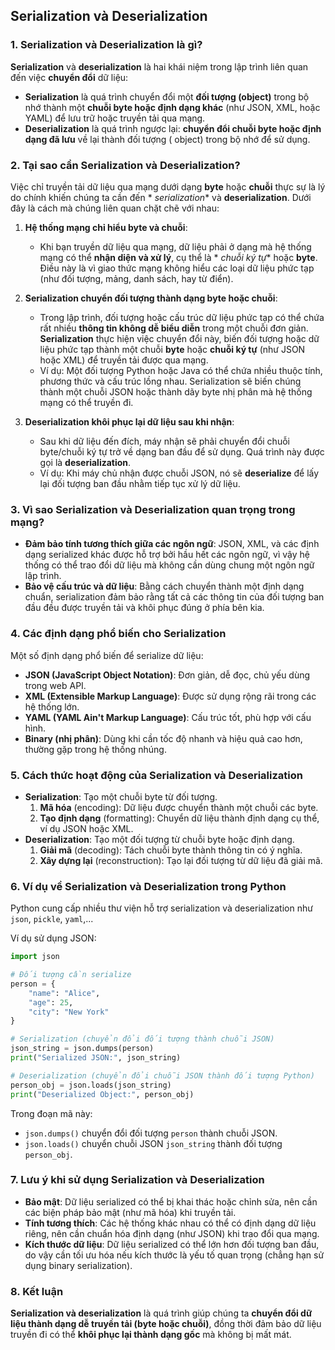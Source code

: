 ## Serialization và Deserialization

### 1. **Serialization và Deserialization là gì?**

**Serialization** và **deserialization** là hai khái niệm trong lập trình liên quan đến việc **chuyển đổi** dữ liệu:

- **Serialization** là quá trình chuyển đổi một **đối tượng (object)** trong bộ nhớ thành một **chuỗi byte hoặc định
  dạng khác** (như JSON, XML, hoặc YAML) để lưu trữ hoặc truyền tải qua mạng.
- **Deserialization** là quá trình ngược lại: **chuyển đổi chuỗi byte hoặc định dạng đã lưu** về lại thành đối tượng (
  object) trong bộ nhớ để sử dụng.

### 2. **Tại sao cần Serialization và Deserialization?**

Việc chỉ truyền tải dữ liệu qua mạng dưới dạng **byte** hoặc **chuỗi** thực sự là lý do chính khiến chúng ta cần đến *
*serialization** và **deserialization**. Dưới đây là cách mà chúng liên quan chặt chẽ với nhau:

1. **Hệ thống mạng chỉ hiểu byte và chuỗi**:

    - Khi bạn truyền dữ liệu qua mạng, dữ liệu phải ở dạng mà hệ thống mạng có thể **nhận diện và xử lý**, cụ thể là *
      *chuỗi ký tự** hoặc **byte**. Điều này là vì giao thức mạng không hiểu các loại dữ liệu phức tạp (như đối tượng,
      mảng, danh sách, hay từ điển).

2. **Serialization chuyển đối tượng thành dạng byte hoặc chuỗi**:

    - Trong lập trình, đối tượng hoặc cấu trúc dữ liệu phức tạp có thể chứa rất nhiều **thông tin không dễ biểu diễn**
      trong một chuỗi đơn giản. **Serialization** thực hiện việc chuyển đổi này, biến đối tượng hoặc dữ liệu phức tạp
      thành một chuỗi **byte** hoặc **chuỗi ký tự** (như JSON hoặc XML) để truyền tải được qua mạng.
    - Ví dụ: Một đối tượng Python hoặc Java có thể chứa nhiều thuộc tính, phương thức và cấu trúc lồng nhau.
      Serialization sẽ biến chúng thành một chuỗi JSON hoặc thành dãy byte nhị phân mà hệ thống mạng có thể truyền đi.

3. **Deserialization khôi phục lại dữ liệu sau khi nhận**:
    - Sau khi dữ liệu đến đích, máy nhận sẽ phải chuyển đổi chuỗi byte/chuỗi ký tự trở về dạng ban đầu để sử dụng. Quá
      trình này được gọi là **deserialization**.
    - Ví dụ: Khi máy chủ nhận được chuỗi JSON, nó sẽ **deserialize** để lấy lại đối tượng ban đầu nhằm tiếp tục xử lý dữ
      liệu.

### 3. **Vì sao Serialization và Deserialization quan trọng trong mạng?**

- **Đảm bảo tính tương thích giữa các ngôn ngữ**: JSON, XML, và các định dạng serialized khác được hỗ trợ bởi hầu hết
  các ngôn ngữ, vì vậy hệ thống có thể trao đổi dữ liệu mà không cần dùng chung một ngôn ngữ lập trình.
- **Bảo vệ cấu trúc và dữ liệu**: Bằng cách chuyển thành một định dạng chuẩn, serialization đảm bảo rằng tất cả các
  thông tin của đối tượng ban đầu đều được truyền tải và khôi phục đúng ở phía bên kia.

### 4. **Các định dạng phổ biến cho Serialization**

Một số định dạng phổ biến để serialize dữ liệu:

- **JSON (JavaScript Object Notation)**: Đơn giản, dễ đọc, chủ yếu dùng trong web API.
- **XML (Extensible Markup Language)**: Được sử dụng rộng rãi trong các hệ thống lớn.
- **YAML (YAML Ain't Markup Language)**: Cấu trúc tốt, phù hợp với cấu hình.
- **Binary (nhị phân)**: Dùng khi cần tốc độ nhanh và hiệu quả cao hơn, thường gặp trong hệ thống nhúng.

### 5. **Cách thức hoạt động của Serialization và Deserialization**

- **Serialization**: Tạo một chuỗi byte từ đối tượng.
    1. **Mã hóa** (encoding): Dữ liệu được chuyển thành một chuỗi các byte.
    2. **Tạo định dạng** (formatting): Chuyển dữ liệu thành định dạng cụ thể, ví dụ JSON hoặc XML.
- **Deserialization**: Tạo một đối tượng từ chuỗi byte hoặc định dạng.
    1. **Giải mã** (decoding): Tách chuỗi byte thành thông tin có ý nghĩa.
    2. **Xây dựng lại** (reconstruction): Tạo lại đối tượng từ dữ liệu đã giải mã.

### 6. **Ví dụ về Serialization và Deserialization trong Python**

Python cung cấp nhiều thư viện hỗ trợ serialization và deserialization như `json`, `pickle`, `yaml`,...

Ví dụ sử dụng JSON:

```python
import json

# Đối tượng cần serialize
person = {
    "name": "Alice",
    "age": 25,
    "city": "New York"
}

# Serialization (chuyển đổi đối tượng thành chuỗi JSON)
json_string = json.dumps(person)
print("Serialized JSON:", json_string)

# Deserialization (chuyển đổi chuỗi JSON thành đối tượng Python)
person_obj = json.loads(json_string)
print("Deserialized Object:", person_obj)
```

Trong đoạn mã này:

- `json.dumps()` chuyển đổi đối tượng `person` thành chuỗi JSON.
- `json.loads()` chuyển chuỗi JSON `json_string` thành đối tượng `person_obj`.

### 7. **Lưu ý khi sử dụng Serialization và Deserialization**

- **Bảo mật**: Dữ liệu serialized có thể bị khai thác hoặc chỉnh sửa, nên cần các biện pháp bảo mật (như mã hóa) khi
  truyền tải.
- **Tính tương thích**: Các hệ thống khác nhau có thể có định dạng dữ liệu riêng, nên cần chuẩn hóa định dạng (như JSON)
  khi trao đổi qua mạng.
- **Kích thước dữ liệu**: Dữ liệu serialized có thể lớn hơn đối tượng ban đầu, do vậy cần tối ưu hóa nếu kích thước là
  yếu tố quan trọng (chẳng hạn sử dụng binary serialization).

### 8. **Kết luận**

**Serialization và deserialization** là quá trình giúp chúng ta **chuyển đổi dữ liệu thành dạng dễ truyền tải (byte hoặc
chuỗi)**, đồng thời đảm bảo dữ liệu truyền đi có thể **khôi phục lại thành dạng gốc** mà không bị mất mát.
